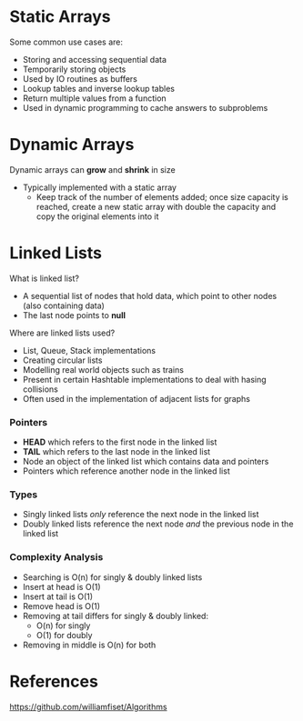 # Static Arrays
Some common use cases are:
* Storing and accessing sequential data
* Temporarily storing objects
* Used by IO routines as buffers
* Lookup tables and inverse lookup tables
* Return multiple values from a function
* Used in dynamic programming to cache answers to subproblems

# Dynamic Arrays
Dynamic arrays can **grow** and **shrink** in size
* Typically implemented with a static array
  * Keep track of the number of elements added; once size capacity is reached, create a new static array with double the capacity and copy the original elements into it

# Linked Lists
What is linked list?
* A sequential list of nodes that hold data, which point to other nodes (also containing data)
* The last node points to **null**


Where are linked lists used?
* List, Queue, Stack implementations
* Creating circular lists
* Modelling real world objects such as trains
* Present in certain Hashtable implementations to deal with hasing collisions
* Often used in the implementation of adjacent lists for graphs

### Pointers
* **HEAD** which refers to the first node in the linked list
* **TAIL** which refers to the last node in the linked list
* Node an object of the linked list which contains data and pointers
* Pointers which reference another node in the linked list

### Types
* Singly linked lists *only* reference the next node in the linked list
* Doubly linked lists reference the next node *and* the previous node in the linked list

### Complexity Analysis
* Searching is O(n) for singly & doubly linked lists
* Insert at head is O(1)
* Insert at tail is O(1)
* Remove head is O(1)
* Removing at tail differs for singly & doubly linked:
  * O(n) for singly
  * O(1) for doubly
* Removing in middle is O(n) for both


# References
https://github.com/williamfiset/Algorithms